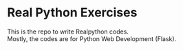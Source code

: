 # Real Python Exercises

This is the repo to write Realpython codes.    
Mostly, the codes are for Python Web Development (Flask).    

